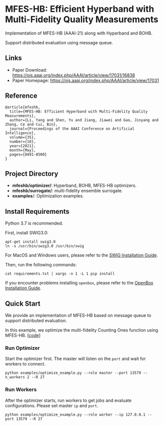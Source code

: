 # MFES-HB: Efficient Hyperband with Multi-Fidelity Quality Measurements

Implementation of MFES-HB (AAAI-21) along with Hyperband and BOHB.

Support distributed evaluation using message queue.

## Links
+ Paper Download: <https://ojs.aaai.org/index.php/AAAI/article/view/17031/16838>
+ Paper Homepage: <https://ojs.aaai.org/index.php/AAAI/article/view/17031>

## Reference
```
@article{mfeshb, 
  title={MFES-HB: Efficient Hyperband with Multi-Fidelity Quality Measurements}, 
  author={Li, Yang and Shen, Yu and Jiang, Jiawei and Gao, Jinyang and Zhang, Ce and Cui, Bin}, 
  journal={Proceedings of the AAAI Conference on Artificial Intelligence}, 
  volume={35}, 
  number={10},
  year={2021}, 
  month={May}, 
  pages={8491-8500}
}
```

## Project Directory

+ **mfeshb/optimizer/**: Hyperband, BOHB, MFES-HB optimizers.
+ **mfeshb/surrogate/**: multi-fidelity ensemble surrogate.
+ **examples**/: Optimization examples.

## Install Requirements

Python 3.7 is recommended.

First, install SWIG3.0:
```shell script
apt-get install swig3.0
ln -s /usr/bin/swig3.0 /usr/bin/swig
```

For MacOS and Windows users, please refer to the 
[SWIG Installation Guide](https://open-box.readthedocs.io/en/latest/installation/install_swig.html).

Then, run the following commands:
```shell script
cat requirements.txt | xargs -n 1 -L 1 pip install
```

If you encounter problems installing `openbox`, please refer to the 
[OpenBox Installation Guide](https://open-box.readthedocs.io/en/latest/installation/installation_guide.html).

## Quick Start

We provide an implementation of MFES-HB based on message queue to support distributed evaluation.

In this example, we optimize the multi-fidelity Counting Ones function using MFES-HB. \[[code](./examples/optimize_example.py)\]

### Run Optimizer

Start the optimizer first. The master will listen on the `port` and wait for workers to connect.
```
python examples/optimize_example.py --role master --port 13579 --n_workers 2 --R 27
```

### Run Workers

After the optimizer starts, run workers to get jobs and evaluate configurations. Please set master `ip` and `port`.
```shell script
python examples/optimize_example.py --role worker --ip 127.0.0.1 --port 13579 --R 27
```
